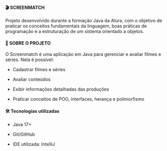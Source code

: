 #### 🎬 SCREENMATCH

Projeto desenvolvido durante a formação Java da Alura, com o objetivo de praticar os conceitos fundamentais da linguagem, boas práticas de programação e a estruturação de um sistema orientado a objetos.

#### 📌 SOBRE O PROJETO

O Screenmatch é uma aplicação em Java para gerenciar e avaliar filmes e séries.
Nela é possível:

- Cadastrar filmes e séries

- Avaliar conteúdos

- Exibir informações detalhadas das produções

- Praticar conceitos de POO, interfaces, herança e polimorfismo

#### 🛠️ Tecnologias utilizadas

-  Java 17+

- Git/GitHub

- IDE utilizada: IntelliJ
